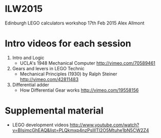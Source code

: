 # ILW2015

Edinburgh LEGO calculators workshop 17th Feb 2015
Alex Allmont

# Intro videos for each session

1. Intro and Logic
   * UCLA's 1948 Mechanical Computer
     http://vimeo.com/70589461
2. Gears and levers in LEGO Technic
   * Mechanical Principles (1930) by Ralph Steiner
     http://vimeo.com/42811483
3. Differential adder
   * How Differential Gear works
     http://vimeo.com/19558156

# Supplemental material

* LEGO development videos
  http://www.youtube.com/watch?v=BIsimcGhEAQ&list=PLQkmxp4nzPsIIlTI2O5Mtuhe1bN5CW2Z4
  